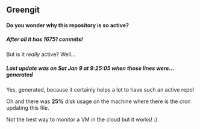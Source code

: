 ## Greengit

#### Do you wonder why this repository is so active?

##### After all it has 16751 commits!

But is it *really* active? Well...

##### Last update was on Sat Jan 9 at 9:25:05 when those lines were... generated

Yes, generated, because it certainly helps a lot to have such an active repo!

Oh and there was **25%** disk usage on the machine
where there is the cron updating this file.

Not the best way to monitor a VM in the cloud but it works! :)
